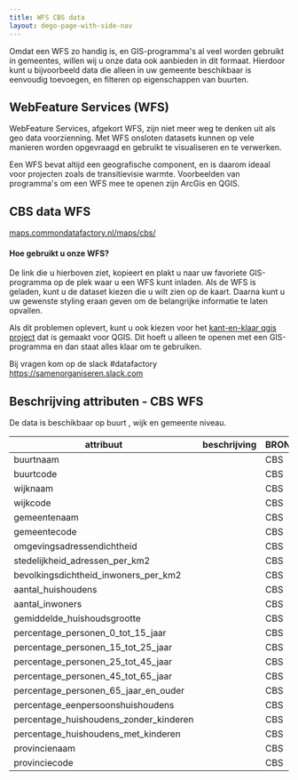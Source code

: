 ```yaml
---
title: WFS CBS data
layout: dego-page-with-side-nav
---
```


Omdat een WFS zo handig is, en GIS-programma's al veel worden gebruikt in
gemeentes, willen wij u onze data ook aanbieden in dit formaat. Hierdoor kunt u
bijvoorbeeld data die alleen in uw gemeente beschikbaar is eenvoudig toevoegen,
en filteren op eigenschappen van buurten.

## WebFeature Services (WFS)

WebFeature Services, afgekort WFS, zijn niet meer weg te denken uit als geo data voorzienning.
Met WFS onsloten datasets kunnen op vele manieren worden opgevraagd en gebruikt
te visualiseren en te verwerken.

Een WFS bevat altijd een geografische component, en is daarom ideaal
voor projecten zoals de transitievisie warmte. Voorbeelden van programma's om
een WFS mee te openen zijn ArcGis en QGIS.


##  CBS data WFS

[maps.commondatafactory.nl/maps/cbs/](https://maps.commondatafactory.nl/maps/cbs?service=WFS&request=Getcapabilities)

#### Hoe gebruikt u onze WFS?
De link die u hierboven ziet, kopieert en plakt u naar uw favoriete
GIS-programma op de plek waar u een WFS kunt inladen. Als de WFS is geladen,
kunt u de dataset kiezen die u wilt zien op de kaart.
Daarna kunt u uw gewenste styling eraan geven om de belangrijke informatie te laten opvallen.

Als dit problemen oplevert, kunt u ook kiezen voor het
[kant-en-klaar qgis project](/docs/gis)
dat is gemaakt voor QGIS. Dit hoeft u
alleen te openen met een GIS-programma en dan staat alles klaar om te
gebruiken.

Bij vragen kom op de slack #datafactory https://samenorganiseren.slack.com



## Beschrijving attributen - CBS WFS 

De data is beschikbaar op buurt , wijk en gemeente niveau. 

| attribuut                              | beschrijving | BRON |
| -------------------------------------- | ------------ | ---- |
| buurtnaam                              |              | CBS  |
| buurtcode                              |              | CBS  |
| wijknaam                               |              | CBS  |
| wijkcode                               |              | CBS  |
| gemeentenaam                           |              | CBS  |
| gemeentecode                           |              | CBS  |
| omgevingsadressendichtheid             |              | CBS  |
| stedelijkheid_adressen_per_km2         |              | CBS  |
| bevolkingsdichtheid_inwoners_per_km2   |              | CBS  |
| aantal_huishoudens                     |              | CBS  |
| aantal_inwoners                        |              | CBS  |
| gemiddelde_huishoudsgrootte            |              | CBS  |
| percentage_personen_0_tot_15_jaar      |              | CBS  |
| percentage_personen_15_tot_25_jaar     |              | CBS  |
| percentage_personen_25_tot_45_jaar     |              | CBS  |
| percentage_personen_45_tot_65_jaar     |              | CBS  |
| percentage_personen_65_jaar_en_ouder   |              | CBS  |
| percentage_eenpersoonshuishoudens      |              | CBS  |
| percentage_huishoudens_zonder_kinderen |              | CBS  |
| percentage_huishoudens_met_kinderen    |              | CBS  |
| provincienaam                          |              | CBS  |
| provinciecode                          |              | CBS  |
